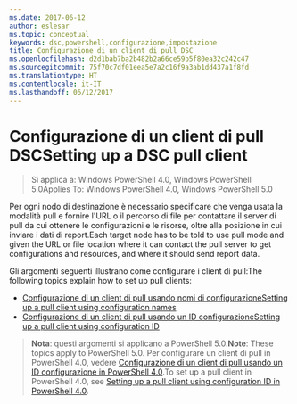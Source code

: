 ```yaml
---
ms.date: 2017-06-12
author: eslesar
ms.topic: conceptual
keywords: dsc,powershell,configurazione,impostazione
title: Configurazione di un client di pull DSC
ms.openlocfilehash: d2d1bab7ba2b482b2a66ce59b5f80ea32c242c47
ms.sourcegitcommit: 75f70c7df01eea5e7a2c16f9a3ab1dd437a1f8fd
ms.translationtype: HT
ms.contentlocale: it-IT
ms.lasthandoff: 06/12/2017
---
```

# <a name="setting-up-a-dsc-pull-client"></a><span data-ttu-id="aae41-103">Configurazione di un client di pull DSC</span><span class="sxs-lookup"><span data-stu-id="aae41-103">Setting up a DSC pull client</span></span>

> <span data-ttu-id="aae41-104">Si applica a: Windows PowerShell 4.0, Windows PowerShell 5.0</span><span class="sxs-lookup"><span data-stu-id="aae41-104">Applies To: Windows PowerShell 4.0, Windows PowerShell 5.0</span></span>

<span data-ttu-id="aae41-105">Per ogni nodo di destinazione è necessario specificare che venga usata la modalità pull e fornire l'URL o il percorso di file per contattare il server di pull da cui ottenere le configurazioni e le risorse, oltre alla posizione in cui inviare i dati di report.</span><span class="sxs-lookup"><span data-stu-id="aae41-105">Each target node has to be told to use pull mode and given the URL or file location where it can contact the pull server to get configurations and resources, and where it should send report data.</span></span>


<span data-ttu-id="aae41-106">Gli argomenti seguenti illustrano come configurare i client di pull:</span><span class="sxs-lookup"><span data-stu-id="aae41-106">The following topics explain how to set up pull clients:</span></span>

* [<span data-ttu-id="aae41-107">Configurazione di un client di pull usando nomi di configurazione</span><span class="sxs-lookup"><span data-stu-id="aae41-107">Setting up a pull client using configuration names</span></span>](pullClientConfigNames.md)
* [<span data-ttu-id="aae41-108">Configurazione di un client di pull usando un ID configurazione</span><span class="sxs-lookup"><span data-stu-id="aae41-108">Setting up a pull client using configuration ID</span></span>](pullClientConfigID.md)

> <span data-ttu-id="aae41-109">**Nota**: questi argomenti si applicano a PowerShell 5.0.</span><span class="sxs-lookup"><span data-stu-id="aae41-109">**Note**: These topics apply to PowerShell 5.0.</span></span> <span data-ttu-id="aae41-110">Per configurare un client di pull in PowerShell 4.0, vedere [Configurazione di un client di pull usando un ID configurazione in PowerShell 4.0](pullClientConfigID4.md).</span><span class="sxs-lookup"><span data-stu-id="aae41-110">To set up a pull client in PowerShell 4.0, see [Setting up a pull client using configuration ID in PowerShell 4.0](pullClientConfigID4.md).</span></span>

